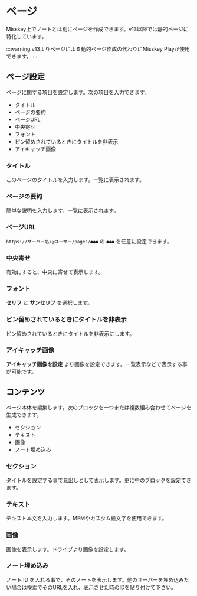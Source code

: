 # ページ

Misskey上でノートとは別にページを作成できます。v13以降では静的ページに特化しています。

:::warning
v13よりページによる動的ページ作成の代わりにMisskey Playが使用できます。
:::

## ページ設定

ページに関する項目を設定します。次の項目を入力できます。

- タイトル
- ページの要約
- ページURL
- 中央寄せ
- フォント
- ピン留めされているときにタイトルを非表示
- アイキャッチ画像

### タイトル
このページのタイトルを入力します。一覧に表示されます。

### ページの要約
簡単な説明を入力します。一覧に表示されます。

### ページURL
`https://サーバー名/@ユーザー/pages/●●●` の `●●●` を任意に設定できます。

### 中央寄せ
有効にすると、中央に寄せて表示します。

### フォント
**セリフ** と **サンセリフ** を選択します。

### ピン留めされているときにタイトルを非表示
ピン留めされているときにタイトルを非表示にします。

### アイキャッチ画像
**アイキャッチ画像を設定** より画像を設定できます。一覧表示などで表示する事が可能です。

## コンテンツ

ページ本体を編集します。次のブロックを一つまたは複数組み合わせてページを生成できます。

- セクション
- テキスト
- 画像
- ノート埋め込み

### セクション

タイトルを設定する事で見出しとして表示します。更に中のブロックを設定できます。

### テキスト

テキスト本文を入力します。MFMやカスタム絵文字を使用できます。

### 画像

画像を表示します。ドライブより画像を設定します。

### ノート埋め込み

ノート ID を入れる事で、そのノートを表示します。他のサーバーを埋め込みたい場合は検索でそのURLを入れ、表示させた時のIDを貼り付けて下さい。
